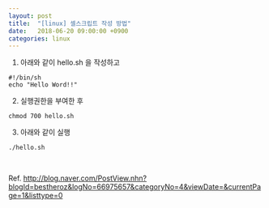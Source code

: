 ```yaml
---
layout: post
title:  "[linux] 셀스크립트 작성 방법"
date:   2018-06-20 09:00:00 +0900
categories: linux
---
```



1. 아래와 같이 hello.sh 을 작성하고
```
#!/bin/sh
echo "Hello Word!!"
```
 
2. 실행권한을 부여한 후
```
chmod 700 hello.sh
```

3. 아래와 같이 실행
```
./hello.sh
```



<br>

Ref.
<http://blog.naver.com/PostView.nhn?blogId=bestheroz&logNo=66975657&categoryNo=4&viewDate=&currentPage=1&listtype=0>